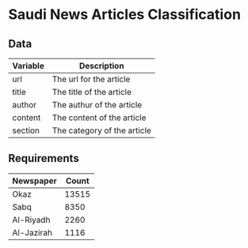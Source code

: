 # Saudi News Articles Classification


## Data

| Variable      | Description |
| ----------- | ----------- |
| url      | The url for the article       |
| title   | The title of the article       |
| author   | The authur of the article        |
| content   | The content of the article        |
| section   | The category of the article        |


## Requirements

| Newspaper      | Count |
| ----------- | ----------- |
| Okaz      | 13515       |
| Sabq   | 8350       |
| Al-Riyadh     | 2260        |
| Al-Jazirah   | 1116        |

